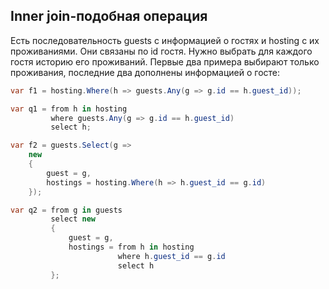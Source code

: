 ## Inner join-подобная операция

Есть последовательность guests с информацией о гостях и hosting с их проживаниями. Они связаны по id гостя. Нужно выбрать для каждого гостя историю его проживаний. Первые два примера выбирают только проживания, последние два дополнены информацией о госте:

```c#
var f1 = hosting.Where(h => guests.Any(g => g.id == h.guest_id));

var q1 = from h in hosting
         where guests.Any(g => g.id == h.guest_id)
         select h;

var f2 = guests.Select(g => 
    new 
    { 
        guest = g, 
        hostings = hosting.Where(h => h.guest_id == g.id) 
    });

var q2 = from g in guests
         select new
         {
             guest = g,
             hostings = from h in hosting
                        where h.guest_id == g.id
                        select h
         };
```

